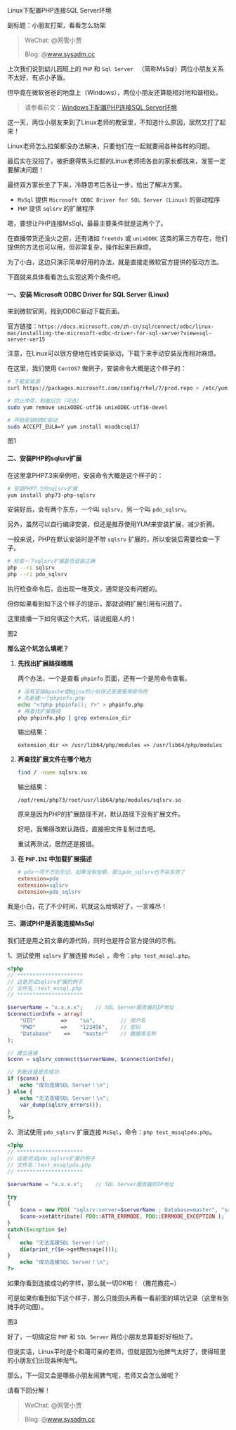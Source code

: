 Linux下配置PHP连接SQL Server环境

副标题：小朋友打架，看看怎么劝架



> WeChat: @网管小贾
>
> Blog: @www.sysadm.cc



上次我们说到幼儿园班上的 `PHP` 和 `Sql Server ` （简称MsSql）两位小朋友关系不太好，有点小矛盾。

但毕竟在微软爸爸的地盘上（Windows），两位小朋友还算能相对地和谐相处。

> 请参看前文：[Windows下配置PHP连接SQL Server环境](https://www.sysadm.cc/index.php/webxuexi/728-windows-php-sql-server)



这一天，两位小朋友来到了Linux老师的教室里，不知道什么原因，居然又打了起来！

Linux老师怎么拉架都没办法解决，只要他们在一起就要闹各种各样的问题。

最后实在没招了，被折磨得焦头烂额的Linux老师把各自的家长都找来，发誓一定要解决问题！

最终双方家长坐了下来，冷静思考后各让一步，给出了解决方案。

* `MsSql` 提供 `Microsoft ODBC Driver for SQL Server (Linux)` 的驱动程序
* `PHP` 提供 `sqlsrv` 的扩展程序



嗯，要想让PHP连接MsSql，最最主要条件就是这两个了。

在直播带货还没火之前，还有诸如 `freetds` 或 `unixODBC` 这类的第三方存在，他们提供的方法也可以用，但非常复杂，操作起来巨麻烦。

为了小白，这边只演示简单好用的办法，就是直接走微软官方提供的驱动方法。

下面就来具体看看怎么实现这两个条件吧。



#### 一、安装 Microsoft ODBC Driver for SQL Server (Linux)

来到微软官网，找到ODBC驱动下载页面。

官方链接：`https://docs.microsoft.com/zh-cn/sql/connect/odbc/linux-mac/installing-the-microsoft-odbc-driver-for-sql-server?view=sql-server-ver15`

注意，在Linux可以很方便地在线安装驱动，下载下来手动安装反而相对麻烦。

在这里，我们使用 `CentOS7` 做例子，安装命令大概是这个样子的：

```bash
# 下载安装源
curl https://packages.microsoft.com/config/rhel/7/prod.repo > /etc/yum.repos.d/mssql-release.repo

# 防止冲突，制裁旧包（可选）
sudo yum remove unixODBC-utf16 unixODBC-utf16-devel

# 开始安装ODBC驱动
sudo ACCEPT_EULA=Y yum install msodbcsql17
```

图1





#### 二、安装PHP的sqlsrv扩展

在这里拿PHP7.3来举例吧，安装命令大概是这个样子的：

```bash
# 安装PHP7.3的sqlsrv扩展
yum install php73-php-sqlsrv
```

安装好后，会有两个东东，一个叫 `sqlsrv`，另一个叫 `pdo_sqlsrv`。

另外，虽然可以自行编译安装，但还是推荐使用YUM来安装扩展，减少折腾。

一般来说，PHP在默认安装时是不带 `sqlsrv` 扩展的，所以安装后需要检查一下子。

```bash
# 检查一下sqlsrv扩展是否安装正确
php --ri sqlsrv
php --ri pdo_sqlsrv
```

执行检查命令后，会出现一堆英文，通常是没有问题的。

但你如果看到如下这个样子的提示，那就说明扩展引用有问题了。

这里插播一下如何填这个大坑，话说挺磨人的！

图2



**那么这个坑怎么填呢？**

1. **先找出扩展路径瞧瞧**

   两个办法，一个是查看 `phpinfo` 页面，还有一个是用命令查看。

   ```bash
   # 没有安装Apache或Nginx的小伙伴还是直接用命令吧
   # 先新建一个phpinfo.php
   echo "<?php phpinfo(); ?>" > phpinfo.php
   # 再查找扩展路径
   php phpinfo.php | grep extension_dir
   ```

   输出结果：

   ```shell
   extension_dir => /usr/lib64/php/modules => /usr/lib64/php/modules
   ```

   

2. **再查找扩展文件在哪个地方**

   ```bash
   find / -name sqlsrv.so
   ```

   输出结果：

   ```shell
   /opt/remi/php73/root/usr/lib64/php/modules/sqlsrv.so
   ```

   原来是因为PHP的扩展路径不对，默认路径下没有扩展文件。

   好吧，我懒得改默认路径，直接把文件复制过去吧。

   重试再测试，居然还是报错。

   

3. **在 `PHP.INI` 中加载扩展描述**

   ```ini
   # pdo一项千万别忘记，如果没有加载，那么pdo_sqlsrv也不会生效了
   extension=pdo
   extension=sqlsrv
   extension=pdo_sqlsrv
   ```



我是小白，花了不少时间，坑就这么给填好了，一言难尽！



#### 三、测试PHP是否能连接MsSql

我们还是用之前文章的源代码，同时也是符合官方提供的示例。



1、测试使用 `sqlsrv` 扩展连接 `MsSql` ，命令：`php test_mssql.php`。

```php
<?php
// *********************
// 这是测试sqlsrv扩展的例子
// 文件名：test_mssql.php
// *********************

$serverName = "x.x.x.x";	// SQL Server服务器的IP地址
$connectionInfo = array(
    "UID"        =>    "sa",        // 用户名
    "PWD"        =>    "123456",    // 密码
    "Database"    =>    "master"    // 数据库名称
);

// 建立连接
$conn = sqlsrv_connect($serverName, $connectionInfo);

// 判断连接是否成功
if ($conn) {
    echo "成功连接SQL Server！\n";
} else {
    echo "无法连接SQL Server！\n";
    var_dump(sqlsrv_errors());
}
?>
```



2、测试使用 `pdo_sqlsrv` 扩展连接 `MsSql`，命令：`php test_mssqlpdo.php`。

```php
<?php
// *********************
// 这是测试pdo_sqlsrv扩展的例子
// 文件名：test_mssqlpdo.php
// *********************

$serverName = "x.x.x.x";	// SQL Server服务器的IP地址

try
{
	$conn = new PDO( "sqlsrv:server=$serverName ; Database=master", "sa", "123456");
	$conn->setAttribute( PDO::ATTR_ERRMODE, PDO::ERRMODE_EXCEPTION );
}
catch(Exception $e)
{
    echo "无法连接SQL Server！\n";
	die(print_r($e->getMessage()));
}
	echo "成功连接SQL Server！\n";
?>
```



如果你看到连接成功的字样，那么就一切OK啦！（撒花撒花~）

可是如果你看到如下这个样子，那么只能回头再看一看前面的填坑记录（这里有张摊手的动图）。

图3



好了，一切搞定后 `PHP` 和 `SQL Server` 两位小朋友总算能好好相处了。

但说实话，Linux平时是个和蔼可亲的老师，但就是因为他脾气太好了，使得班里的小朋友们出现各种淘气。

那么，下一回又会是哪些小朋友闹脾气呢，老师又会怎么做呢？

请看下回分解！



> WeChat: @网管小贾
>
> Blog: @www.sysadm.cc



